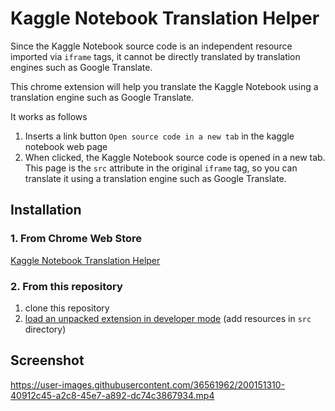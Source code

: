 # Kaggle Notebook Translation Helper

Since the Kaggle Notebook source code is an independent resource imported via `iframe` tags, it cannot be directly translated by translation engines such as Google Translate.

This chrome extension will help you translate the Kaggle Notebook using a translation engine such as Google Translate.

It works as follows
1. Inserts a link button `Open source code in a new tab` in the kaggle notebook web page
2. When clicked, the Kaggle Notebook source code is opened in a new tab. This page is the `src` attribute in the original `iframe` tag, so you can translate it using a translation engine such as Google Translate.

## Installation

### 1. From Chrome Web Store

[Kaggle Notebook Translation Helper](https://chrome.google.com/webstore/detail/kaggle-notebook-translati/pbmmnjfppdiejknmcbibbhpgibhggboc)

### 2. From this repository

1. clone this repository
2. [load an unpacked extension in developer mode][manual] (add resources in `src` directory)

[manual]: https://developer.chrome.com/docs/extensions/mv3/getstarted/development-basics/#load-unpacked

## Screenshot

https://user-images.githubusercontent.com/36561962/200151310-40912c45-a2c8-45e7-a892-dc74c3867934.mp4
